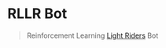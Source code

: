 # RLLR Bot

> Reinforcement Learning [Light Riders](https://starapple.riddles.io/competitions/light-riders) Bot
